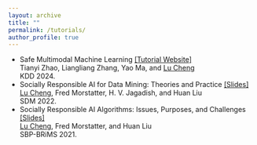 ```yaml
---
layout: archive
title: ""
permalink: /tutorials/
author_profile: true
---
```

*   Safe Multimodal Machine Learning [[Tutorial Website]](https://sites.google.com/view/kdd-tutorial/safe-multi-modal) </br>
    Tianyi Zhao, Liangliang Zhang, Yao Ma, and <u>Lu Cheng</u> </br>
    KDD 2024.
*   Socially Responsible AI for Data Mining: Theories and Practice [[Slides]](https://docs.google.com/presentation/d/1aOY4Z_7FYDIQxXmFOiuUhuIbnBxQApcB-lreZjjlZK8/edit?usp=sharing)  
    <u>Lu Cheng</u>, Fred Morstatter, H. V. Jagadish, and Huan Liu  
    SDM 2022.
*   Socially Responsible AI Algorithms: Issues, Purposes, and Challenges [[Slides]](https://drive.google.com/file/d/1tivtWRcKcPk4XWutVwC0uU-bAeq2V-b9/view?usp=sharing)  
    <u>Lu Cheng</u>, Fred Morstatter, and Huan Liu  
    SBP-BRiMS 2021.
